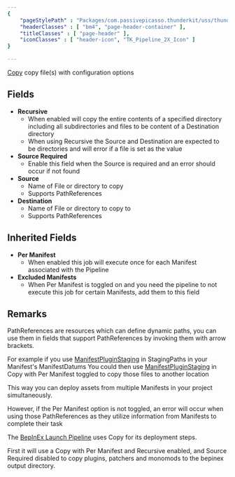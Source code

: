 ```yaml
---
{ 
	"pageStylePath" : "Packages/com.passivepicasso.thunderkit/uss/thunderkit_style.uss",
	"headerClasses" : [ "bm4", "page-header-container" ],
	"titleClasses" : [ "page-header" ],
	"iconClasses" : [ "header-icon", "TK_Pipeline_2X_Icon" ]
}

---
```


[Copy](assetlink://Packages/com.passivepicasso.thunderkit/Editor/Core/Pipelines/Jobs/Copy.cs) copy file(s) with configuration options

## Fields
* **Recursive**
  - When enabled will copy the entire contents of a specified directory including all subdirectories and files to be content of a Destination directory
  - When using Recursive the Source and Destination are expected to be directories and will error if a file is set as the value
* **Source Required**
  - Enable this field when the Source is required and an error should occur if not found
* **Source**
  - Name of File or directory to copy
  - Supports PathReferences
* **Destination**
  - Name of File or directory to copy to
  - Supports PathReferences

## Inherited Fields
* **Per Manifest**
  - When enabled this job will execute once for each Manifest associated with the Pipeline
* **Excluded Manifests**
  - When Per Manifest is toggled on and you need the pipeline to not execute this job for certain Manifests, add them to this field

## Remarks

PathReferences are resources which can define dynamic paths, you can use them in fields that support PathReferences by invoking them with arrow brackets.

For example if you use [ManifestPluginStaging](assetlink://Packages/com.passivepicasso.thunderkit/Editor/Templates/PathReferences/ManifestPluginStaging.asset) in StagingPaths in your Manifest's ManifestDatums
You could then use [ManifestPluginStaging](assetlink://Packages/com.passivepicasso.thunderkit/Editor/Templates/PathReferences/ManifestPluginStaging.asset) in Copy with Per Manifest toggled to copy those files to another location

This way you can deploy assets from multiple Manifests in your project simultaneously.

However, if the Per Manifest option is not toggled, an error will occur when using those PathReferences as they utilize information from Manifests to complete their task

The [BepInEx Launch Pipeline](assetlink://Packages/com.passivepicasso.thunderkit/Editor/Templates/BepInEx/Pipelines/Launch.asset) uses Copy for its deployment steps.

First it will use a Copy with Per Manifest and Recursive enabled, and Source Required disabled to copy plugins, patchers and monomods to the bepinex output directory.
